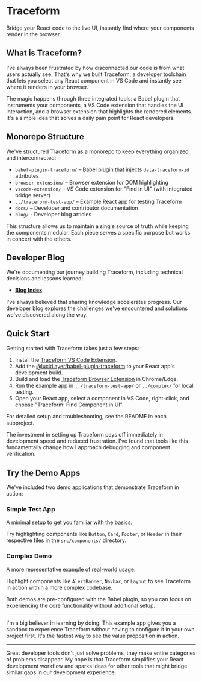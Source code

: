 # Traceform

Bridge your React code to the live UI, instantly find where your components render in the browser.

## What is Traceform?

I've always been frustrated by how disconnected our code is from what users actually see. That's why we built Traceform, a developer toolchain that lets you select any React component in VS Code and instantly see where it renders in your browser. 

The magic happens through three integrated tools: a Babel plugin that instruments your components, a VS Code extension that handles the UI interaction, and a browser extension that highlights the rendered elements. It's a simple idea that solves a daily pain point for React developers.

## Monorepo Structure

We've structured Traceform as a monorepo to keep everything organized and interconnected:

- `babel-plugin-traceform/` – Babel plugin that injects `data-traceform-id` attributes
- `browser-extension/` – Browser extension for DOM highlighting
- `vscode-extension/` – VS Code extension for "Find in UI" (with integrated bridge server)
- `../traceform-test-app/` – Example React app for testing Traceform
- `docs/` – Developer and contributor documentation
- `blog/` - Developer blog articles

This structure allows us to maintain a single source of truth while keeping the components modular. Each piece serves a specific purpose but works in concert with the others.

## Developer Blog

We're documenting our journey building Traceform, including technical decisions and lessons learned:

- [**Blog Index**](../blog/README.md)

I've always believed that sharing knowledge accelerates progress. Our developer blog explores the challenges we've encountered and solutions we've discovered along the way.

## Quick Start

Getting started with Traceform takes just a few steps:

1. Install the [Traceform VS Code Extension](./vscode-extension/README.md).
2. Add the [@lucidlayer/babel-plugin-traceform](./babel-plugin-traceform/README.md) to your React app's development build.
3. Build and load the [Traceform Browser Extension](./browser-extension/README.md) in Chrome/Edge.
4. Run the example app in [`../traceform-test-app/`](../traceform-test-app/README.md) or [`../complex/`](../complex/README.md) for local testing.
5. Open your React app, select a component in VS Code, right-click, and choose "Traceform: Find Component in UI".

For detailed setup and troubleshooting, see the README in each subproject.

The investment in setting up Traceform pays off immediately in development speed and reduced frustration. I've found that tools like this fundamentally change how I approach debugging and component verification.


## Try the Demo Apps

We've included two demo applications that demonstrate Traceform in action:

### Simple Test App

A minimal setup to get you familiar with the basics:

Try highlighting components like `Button`, `Card`, `Footer`, or `Header` in their respective files in the `src/components/` directory.

### Complex Demo

A more representative example of real-world usage:

Highlight components like `AlertBanner`, `Navbar`, or `Layout` to see Traceform in action within a more complex codebase.

Both demos are pre-configured with the Babel plugin, so you can focus on experiencing the core functionality without additional setup.


---

I'm a big believer in learning by doing. This example app gives you a sandbox to experience Traceform without having to configure it in your own project first. It's the fastest way to see the value proposition in action.

---

Great developer tools don't just solve problems, they make entire categories of problems disappear. My hope is that Traceform simplifies your React development workflow and sparks ideas for other tools that might bridge similar gaps in our development experience.
